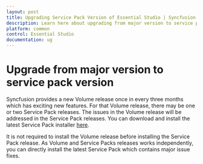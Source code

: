 ```yaml
---
layout: post
title: Upgrading Service Pack Version of Essential Studio | Syncfusion
description: Learn here about upgrading from major version to service pack version of Syncfusion Essential Studio. 
platform: common
control: Essential Studio
documentation: ug
---
```


# Upgrade from major version to service pack version

Syncfusion provides a new Volume release once in every three months which has exciting new features. For that Volume release, there may be one or two Service Pack releases. The issues in the Volume release will be addressed in the Service Pack releases. You can download and install the latest Service Pack installer [here](https://www.syncfusion.com/downloads/latest-version). 


It is not required to install the Volume release before installing the Service Pack release. As Volume and Service Packs releases works independently, you can directly install the latest Service Pack which contains major issue fixes. 